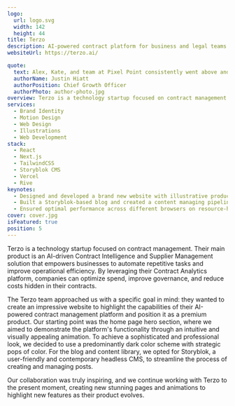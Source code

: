 ```yaml
---
logo:
  url: logo.svg
  width: 142
  height: 44
title: Terzo
description: AI-powered contract platform for business and legal teams
websiteUrl: https://terzo.ai/

quote:
  text: Alex, Kate, and team at Pixel Point consistently went above and beyond redesigning our new website. Their design work is truly amazing. They did such an excellent job of casting our vision into our new website and helped us find the brand we were seeking. I also appreciated how gritty they were to meet deadlines and get things done. We are looking forward to continuing to build out our website even more with them!
  authorName: Justin Hiatt
  authorPosition: Chief Growth Officer
  authorPhoto: author-photo.jpg
overview: Terzo is a technology startup focused on contract management. Their main product is an AI-driven Contract Intelligence and Supplier Management solution that empowers businesses to automate repetitive tasks and improve operational efficiency. By leveraging their Contract Analytics platform, companies can optimize spend, improve governance, and reduce costs hidden in their contracts.
services:
  - Brand Identity
  - Motion Design
  - Web Design
  - Illustrations
  - Web Development
stack:
  - React
  - Next.js
  - TailwindCSS
  - Storyblok CMS
  - Vercel
  - Rive
keynotes:
  - Designed and developed a brand new website with illustrative product animations
  - Built a Storyblok-based blog and created a content managing pipeline for the marketing team
  - Ensured optimal performance across different browsers on resource-heavy pages
cover: cover.jpg
isFeatured: true
position: 5
---
```


Terzo is a technology startup focused on contract management. Their main product is an AI-driven Contract Intelligence and Supplier Management solution that empowers businesses to automate repetitive tasks and improve operational efficiency. By leveraging their Contract Analytics platform, companies can optimize spend, improve governance, and reduce costs hidden in their contracts.

The Terzo team approached us with a specific goal in mind: they wanted to create an impressive website to highlight the capabilities of their AI-powered contract management platform and position it as a premium product. Our starting point was the home page hero section, where we aimed to demonstrate the platform's functionality through an intuitive and visually appealing animation. To achieve a sophisticated and professional look, we decided to use a predominantly dark color scheme with strategic pops of color. For the blog and content library, we opted for Storyblok, a user-friendly and contemporary headless CMS, to streamline the process of creating and managing posts.

Our collaboration was truly inspiring, and we continue working with Terzo to the present moment, creating new stunning pages and animations to highlight new features as their product evolves.

